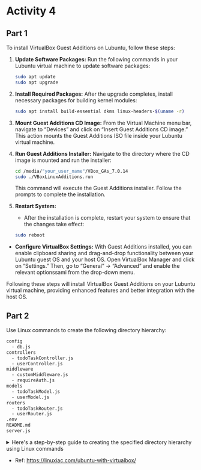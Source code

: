 # Activity 4

## Part 1

To install VirtualBox Guest Additions on Lubuntu, follow these steps:

1. **Update Software Packages:**
   Run the following commands in your Lubuntu virtual machine to update software packages:
   ```bash
   sudo apt update
   sudo apt upgrade
   ```

2. **Install Required Packages:**
   After the upgrade completes, install necessary packages for building kernel modules:
   ```bash
   sudo apt install build-essential dkms linux-headers-$(uname -r)
   ```

3. **Mount Guest Additions CD Image:**
   From the Virtual Machine menu bar, navigate to “Devices” and click on “Insert Guest Additions CD image.” This action mounts the Guest Additions ISO file inside your Lubuntu virtual machine.

4. **Run Guest Additions Installer:**
   Navigate to the directory where the CD image is mounted and run the installer:
   ```bash
   cd /media/"your_user_name"/VBox_GAs_7.0.14
   sudo ./VBoxLinuxAdditions.run
   ```

   This command will execute the Guest Additions installer. Follow the prompts to complete the installation.

5. **Restart System:**
   - After the installation is complete, restart your system to ensure that the changes take effect:
   ```bash
   sudo reboot
   ```
  - **Configure VirtualBox Settings:**
   With Guest Additions installed, you can enable clipboard sharing and drag-and-drop functionality between your Lubuntu guest OS and your host OS. Open VirtualBox Manager and click on “Settings.” Then, go to “General” -> “Advanced” and enable the relevant optionssami
    from the drop-down menu.

Following these steps will install VirtualBox Guest Additions on your Lubuntu virtual machine, providing enhanced features and better integration with the host OS.

## Part 2


Use Linux commands to create the following directory hierarchy:

```sh
config
  - db.js
controllers
  - todoTaskController.js
  - userController.js
middleware
  - customMiddleware.js
  - requireAuth.js
models
  - todoTaskModel.js
  - userModel.js
routers
  - todoTaskRouter.js
  - userRouter.js
.env
README.md
server.js
``` 

<details>

<summary>Here's a step-by-step guide to creating the specified directory hierarchy using Linux commands</summary>

```bash
# Create main directories
mkdir config controllers middleware models routers

# Create files inside each directory
touch config/db.js
touch controllers/todoTaskController.js
touch controllers/userController.js
touch middleware/customMiddleware.js
touch middleware/requireAuth.js
touch models/todoTaskModel.js
touch models/userModel.js
touch routers/todoTaskRouter.js
touch routers/userRouter.js
touch .env
touch README.md
touch server.js

# Verify directory structure
ls -R
```

This set of commands will create the specified directory structure with empty files. You can run these commands in your Linux terminal to create the desired hierarchy. After executing these commands, you can use the `ls -R` command to verify that the directory structure has been created correctly.

</details>


- Ref: https://linuxiac.com/ubuntu-with-virtualbox/